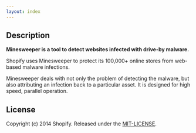 ```yaml
---
layout: index
---
```


## Description

**Minesweeper is a tool to detect websites infected with drive-by malware.**

Shopify uses Minesweeper to protect its 100,000+ online stores from web-based malware infections.

Minesweeper deals with not only the problem of detecting the malware, but also attributing an infection back to a particular asset. It is designed for high speed, parallel operation.
      	  
## License

Copyright (c) 2014 Shopify. Released under the [MIT-LICENSE](http://opensource.org/licenses/MIT).
